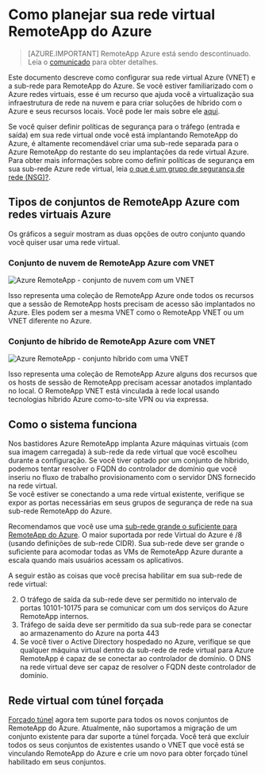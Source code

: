 <properties
    pageTitle="Como planejar sua rede virtual para um conjunto de RemoteApp Azure | Microsoft Azure"
    description="Aprenda a planejar sua rede virtual para um conjunto de RemoteApp do Azure."
    services="remoteapp"
    documentationCenter="" 
    authors="mghosh1616"
    manager="mbaldwin" />

<tags
    ms.service="remoteapp"
    ms.workload="compute"
    ms.tgt_pltfrm="na"
    ms.devlang="na"
    ms.topic="article"
    ms.date="08/15/2016"
    ms.author="elizapo" />

# <a name="how-to-plan-your-virtual-network-for-azure-remoteapp"></a>Como planejar sua rede virtual RemoteApp do Azure

> [AZURE.IMPORTANT]
> RemoteApp Azure está sendo descontinuado. Leia o [comunicado](https://go.microsoft.com/fwlink/?linkid=821148) para obter detalhes.

Este documento descreve como configurar sua rede virtual Azure (VNET) e a sub-rede para RemoteApp do Azure. Se você estiver familiarizado com o Azure redes virtuais, esse é um recurso que ajuda você a virtualização sua infraestrutura de rede na nuvem e para criar soluções de híbrido com o Azure e seus recursos locais. Você pode ler mais sobre ele [aqui](../virtual-network/virtual-networks-overview.md).

Se você quiser definir políticas de segurança para o tráfego (entrada e saída) em sua rede virtual onde você está implantando RemoteApp do Azure, é altamente recomendável criar uma sub-rede separada para o Azure RemoteApp do restante do seu implantações da rede virtual Azure. Para obter mais informações sobre como definir políticas de segurança em sua sub-rede Azure rede virtual, leia [o que é um grupo de segurança de rede (NSG)?](../virtual-network/virtual-networks-nsg.md).

## <a name="types-of-azure-remoteapp-collections-with-azure-virtual-networks"></a>Tipos de conjuntos de RemoteApp Azure com redes virtuais Azure

Os gráficos a seguir mostram as duas opções de outro conjunto quando você quiser usar uma rede virtual.

### <a name="azure-remoteapp-cloud-collection-with-vnet"></a>Conjunto de nuvem de RemoteApp Azure com VNET

 ![Azure RemoteApp - conjunto de nuvem com um VNET](./media/remoteapp-planvpn/ra-cloudvpn.png)

Isso representa uma coleção de RemoteApp Azure onde todos os recursos que a sessão de RemoteApp hosts precisam de acesso são implantados no Azure. Eles podem ser a mesma VNET como o RemoteApp VNET ou um VNET diferente no Azure.

### <a name="azure-remoteapp-hybrid-collection-with-vnet"></a>Conjunto de híbrido de RemoteApp Azure com VNET

![Azure RemoteApp - conjunto híbrido com uma VNET](./media/remoteapp-planvpn/ra-hybridvpn.png)

Isso representa uma coleção de RemoteApp Azure alguns dos recursos que os hosts de sessão de RemoteApp precisam acessar anotados implantado no local. O RemoteApp VNET está vinculada à rede local usando tecnologias híbrido Azure como-to-site VPN ou via expressa.


## <a name="how-the-system-works"></a>Como o sistema funciona

Nos bastidores Azure RemoteApp implanta Azure máquinas virtuais (com sua imagem carregada) à sub-rede da rede virtual que você escolheu durante a configuração. Se você tiver optado por um conjunto de híbrido, podemos tentar resolver o FQDN do controlador de domínio que você inseriu no fluxo de trabalho provisionamento com o servidor DNS fornecido na rede virtual.  
Se você estiver se conectando a uma rede virtual existente, verifique se expor as portas necessárias em seus grupos de segurança de rede na sua sub-rede RemoteApp do Azure. 

Recomendamos que você use uma [sub-rede grande o suficiente para RemoteApp do Azure](remoteapp-vnetsizing.md). O maior suportada por rede Virtual do Azure é /8 (usando definições de sub-rede CIDR). Sua sub-rede deve ser grande o suficiente para acomodar todas as VMs de RemoteApp Azure durante a escala quando mais usuários acessam os aplicativos. 

A seguir estão as coisas que você precisa habilitar em sua sub-rede de rede virtual: 

2.  O tráfego de saída da sub-rede deve ser permitido no intervalo de portas 10101-10175 para se comunicar com um dos serviços do Azure RemoteApp internos.
3.  Tráfego de saída deve ser permitido da sua sub-rede para se conectar ao armazenamento do Azure na porta 443
4.  Se você tiver o Active Directory hospedado no Azure, verifique se que qualquer máquina virtual dentro da sub-rede de rede virtual para Azure RemoteApp é capaz de se conectar ao controlador de domínio. O DNS na rede virtual deve ser capaz de resolver o FQDN deste controlador de domínio.


## <a name="virtual-network-with-forced-tunneling"></a>Rede virtual com túnel forçada

[Forçado túnel](../vpn-gateway/vpn-gateway-about-forced-tunneling.md) agora tem suporte para todos os novos conjuntos de RemoteApp do Azure. Atualmente, não suportamos a migração de um conjunto existente para dar suporte a túnel forçada.  Você terá que excluir todos os seus conjuntos de existentes usando o VNET que você está se vinculando RemoteApp do Azure e crie um novo para obter forçado túnel habilitado em seus conjuntos. 
